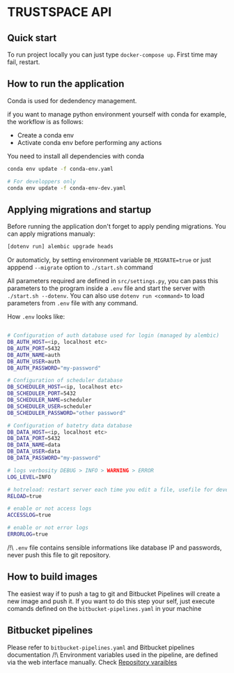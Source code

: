 # TRUSTSPACE API

## Quick start

To run project locally you can just type `docker-compose up`. First time may fail, restart.

## How to run the application

Conda is used for dedendency management.

if you want to manage python environment yourself with conda for example, the workflow is as follows:

* Create a conda env
* Activate conda env before performing any actions

You need to install all dependencies with conda

```bash
conda env update -f conda-env.yaml

# For developpers only
conda env update -f conda-env-dev.yaml
```

## Applying migrations and startup

Before running the application don't forget to apply pending migrations.
You can apply migrations manualy:

```bash
[dotenv run] alembic upgrade heads
```

Or automaticly, by setting environment variable `DB_MIGRATE=true`  or just apppend `--migrate` option to `./start.sh` command

All parameters required are defined in `src/settings.py`, you can pass this parameters to the program inside a `.env` file and start the server with `./start.sh --dotenv`.
You can also use `dotenv run <command>` to load parameters from `.env` file with any command.

How `.env` looks like:

```bash

# Configuration of auth database used for login (managed by alembic)
DB_AUTH_HOST=<ip, localhost etc>
DB_AUTH_PORT=5432
DB_AUTH_NAME=auth
DB_AUTH_USER=auth
DB_AUTH_PASSWORD="my-password"

# Configuration of scheduler database
DB_SCHEDULER_HOST=<ip, localhost etc>
DB_SCHEDULER_PORT=5432
DB_SCHEDULER_NAME=scheduler
DB_SCHEDULER_USER=scheduler
DB_SCHEDULER_PASSWORD="other password"

# Configuration of batetry data database
DB_DATA_HOST=<ip, localhost etc>
DB_DATA_PORT=5432
DB_DATA_NAME=data
DB_DATA_USER=data
DB_DATA_PASSWORD="my-password"

# logs verbosity DEBUG > INFO > WARNING > ERROR
LOG_LEVEL=INFO

# hotreload: restart server each time you edit a file, usefile for developpers
RELOAD=true

# enable or not access logs
ACCESSLOG=true

# enable or not error logs
ERRORLOG=true
```

/!\ `.env` file contains sensible informations like database IP and passwords, never push this file to git repository.

## How to build images

The easiest way if to push a tag to git and Bitbucket Pipelines will create a new image and push it. If you want to do this step your self, just execute comands defined on the `bitbucket-pipelines.yaml` in your machine

## Bitbucket pipelines

Please refer to `bitbucket-pipelines.yaml` and Bitbucket pipelines documentation
/!\ Environment variables used in the pipeline, are defined via the web interface manually. Check [Repository varaibles](https://support.atlassian.com/bitbucket-cloud/docs/variables-and-secrets/)